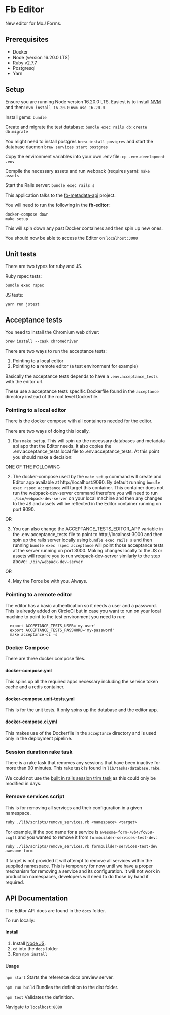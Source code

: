 # Fb Editor

New editor for MoJ Forms.

## Prerequisites
* Docker
* Node (version 16.20.0 LTS)
* Ruby v2.7.7
* Postgresql
* Yarn

## Setup
Ensure you are running Node version 16.20.0 LTS. Easiest is to install [NVM](https://github.com/nvm-sh/nvm#installing-and-updating) and then:
`nvm install 16.20.0`
`nvm use 16.20.0`

Install gems:
`bundle`

Create and migrate the test database:
`bundle exec rails db:create db:migrate`

You might need to install postgres
`brew install postgres`
and start the database daemon
`brew services start postgres`

Copy the environment variables into your own .env file:
`cp .env.development .env`

Compile the necessary assets and run webpack (requires yarn):
`make assets`

Start the Rails server:
`bundle exec rails s`

This application talks to the [fb-metadata-api](https://github.com/ministryofjustice/fb-metadata-api) project.

You will need to run the following in the **fb-editor**:

```
docker-compose down
make setup
```
This will spin down any past Docker containers and then spin up new ones.

You should now be able to access the Editor on `localhost:3000`

## Unit tests

There are two types for ruby and JS.

Ruby rspec tests:

`bundle exec rspec`

JS tests:

`yarn run jstest`

## Acceptance tests

You need to install the Chromium web driver:

`brew install --cask chromedriver`

There are two ways to run the acceptance tests:

1. Pointing to a local editor
2. Pointing to a remote editor (a test environment for example)

Basically the acceptance tests depends to have a `.env.acceptance_tests` with
the editor url.

These use a acceptance tests specific Dockerfile found in the `acceptance` directory instead of the root level Dockerfile.

### Pointing to a local editor

There is the docker compose with all containers needed for the editor.

There are two ways of doing this locally.

1. Run `make setup`. This will spin up the necessary databases and metadata api
   app that the Editor needs. It also copies the .env.acceptance_tests.local file
   to .env.acceptance_tests. At this point you should make a decision:

ONE OF THE FOLLOWING

2. The docker-compose used by the `make setup` command will create and Editor app
   available at http://localhost:9090. By default running `bundle exec rspec acceptance`
   will target this container. This container does not run the webpack-dev-server
   command therefore you will need to run `./bin/webpack-dev-server` on your local
   machine and then any changes to the JS and assets will be reflected in the Editor
   container running on port 9090.

OR

3. You can also change the ACCEPTANCE_TESTS_EDITOR_APP variable in the
   .env.acceptance_tests file to point to http://localhost:3000 and then spin up
   the rails server locally using `bundle exec rails s` and then running
   `bundle exec rspec acceptance` will point those acceptance tests at the server
   running on port 3000. Making changes locally to the JS or assets will require
   you to run webpack-dev-server similarly to the step above: `./bin/webpack-dev-server`

OR

4. May the Force be with you. Always.

### Pointing to a remote editor

The editor has a basic authentication so it needs a user and a password.
This is already added on CircleCI but in case you want to run on your local
machine to point to the test environment you need to run:

```
  export ACCEPTANCE_TESTS_USER='my-user'
  export ACCEPTANCE_TESTS_PASSWORD='my-password'
  make acceptance-ci -s
```

### Docker Compose

There are three docker compose files.

#### docker-compose.yml

This spins up all the required apps necessary including the service token cache and a redis container.

#### docker-compose.unit-tests.yml

This is for the unit tests. It only spins up the database and the editor app.

#### docker-compose.ci.yml

This makes use of the Dockerfile in the `acceptance` directory and is used only in the deployment pipeline.


### Session duration rake task

There is a rake task that removes any sessions that have been inactive for more than 90 minutes.
This rake task is found in `lib/tasks/database.rake`.

We could not use the [built in rails session trim task](https://github.com/rails/activerecord-session_store/blob/master/lib/tasks/database.rake) as this could only be modified in days.

### Remove services script

This is for removing all services and their configuration in a given namespace.

`ruby ./lib/scripts/remove_services.rb <namespace> <target>`

For example, if the pod name for a service is `awesome-form-78b47fc858-cxgfl` and you wanted to remove it from `formbuilder-services-test-dev`:

`ruby ./lib/scripts/remove_services.rb formbuilder-services-test-dev awesome-form`

If target is not provided it will attempt to remove all services within the supplied namespace. This is temporary for now until we have a proper mechanism for removing a service and its configuration. It will not work in production namespaces, developers will need to do those by hand if required.

## API Documentation
The Editor API docs are found in the `docs` folder.

To run locally:
#### Install
1. Install [Node JS](https://nodejs.org/en/).
2. `cd` into the `docs` folder
2. Run `npm install`
#### Usage
`npm start`
Starts the reference docs preview server.

`npm run build`
Bundles the definition to the dist folder.

`npm test`
Validates the definition.

Navigate to `localhost:8080`
